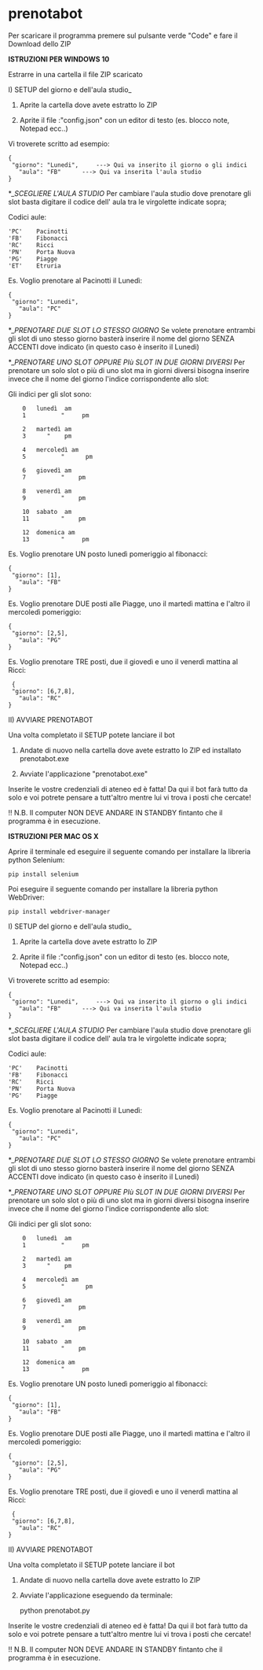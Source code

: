 # prenotabot


Per scaricare il programma premere sul pulsante verde "Code" e fare il Download dello ZIP

**ISTRUZIONI PER WINDOWS 10** 

Estrarre in una cartella il file ZIP scaricato

I) SETUP del giorno e dell'aula studio_

1) Aprite la cartella dove avete estratto lo ZIP

2) Aprite il file :"config.json" con un editor di testo (es. blocco note, Notepad ecc..)
 
Vi troverete scritto ad esempio: 

	{
   	 "giorno": "Lunedi",     ---> Qui va inserito il giorno o gli indici
 	   "aula": "FB"		 ---> Qui va inserita l'aula studio
	}

*__SCEGLIERE L'AULA STUDIO_
Per cambiare l'aula studio dove prenotare gli slot basta digitare il codice dell' aula tra le virgolette indicate sopra;

Codici aule: 

	'PC'	Pacinotti
	'FB'	Fibonacci
	'RC'	Ricci
	'PN'	Porta Nuova
	'PG'	Piagge
	'ET'    Etruria

Es. Voglio prenotare al Pacinotti il Lunedì:


	{
   	 "giorno": "Lunedi",     
 	   "aula": "PC"		 
	}


*__PRENOTARE DUE SLOT LO STESSO GIORNO_
Se volete prenotare entrambi gli slot di uno stesso giorno basterà inserire il nome del giorno SENZA ACCENTI dove indicato (in questo caso è inserito il Lunedi)

*__PRENOTARE UNO SLOT OPPURE PIù SLOT IN DUE GIORNI DIVERSI_
Per prenotare un solo slot o più di uno slot ma in giorni diversi bisogna inserire invece che il nome del giorno l'indice corrispondente allo slot:

 Gli indici per gli slot sono:
          
        0	lunedì  am
        1     	   "     pm

        2	martedì am
        3  	   "    pm 

      	4	mercoledì am
        5   	   "      pm

      	6	giovedì am
        7   	   "    pm

      	8	venerdì am
        9    	   "    pm

      	10	sabato  am
        11     	   "    pm

      	12	domenica am
        13    	   "     pm

Es. Voglio prenotare UN posto lunedì pomeriggio al fibonacci: 

    {
   	 "giorno": [1],     
 	   "aula": "FB"		 
	}


Es. Voglio prenotare DUE posti alle Piagge, uno il martedì mattina e l'altro il mercoledì pomeriggio:

    {
   	 "giorno": [2,5],     
 	   "aula": "PG"		 
	}


Es. Voglio prenotare TRE posti, due il giovedì e uno il venerdì mattina al Ricci:

     {
   	 "giorno": [6,7,8],     
 	   "aula": "RC"		 
	}


II) AVVIARE PRENOTABOT

Una volta completato il SETUP potete lanciare il bot

1) Andate di nuovo nella cartella dove avete estratto lo ZIP ed installato prenotabot.exe

2) Avviate l'applicazione "prenotabot.exe" 

Inserite le vostre credenziali di ateneo ed è fatta! Da qui il bot farà tutto da solo e voi potrete pensare a tutt'altro mentre lui vi trova i posti che cercate!

!! N.B. Il computer NON DEVE ANDARE IN STANDBY fintanto che il programma è in esecuzione.
	
**ISTRUZIONI PER MAC OS X**

Aprire il terminale ed eseguire il seguente comando per installare la libreria python Selenium:

	pip install selenium
	
Poi eseguire il seguente comando per installare la libreria python WebDriver:
	
	pip install webdriver-manager

I) SETUP del giorno e dell'aula studio_

1) Aprite la cartella dove avete estratto lo ZIP

2) Aprite il file :"config.json" con un editor di testo (es. blocco note, Notepad ecc..)
 
Vi troverete scritto ad esempio: 

	{
   	 "giorno": "Lunedi",     ---> Qui va inserito il giorno o gli indici
 	   "aula": "FB"		 ---> Qui va inserita l'aula studio
	}

*__SCEGLIERE L'AULA STUDIO_
Per cambiare l'aula studio dove prenotare gli slot basta digitare il codice dell' aula tra le virgolette indicate sopra;

Codici aule: 

	'PC'	Pacinotti
	'FB'	Fibonacci
	'RC'	Ricci
	'PN'	Porta Nuova
	'PG'	Piagge

Es. Voglio prenotare al Pacinotti il Lunedì:


	{
   	 "giorno": "Lunedi",     
 	   "aula": "PC"		 
	}


*__PRENOTARE DUE SLOT LO STESSO GIORNO_
Se volete prenotare entrambi gli slot di uno stesso giorno basterà inserire il nome del giorno SENZA ACCENTI dove indicato (in questo caso è inserito il Lunedi)

*__PRENOTARE UNO SLOT OPPURE PIù SLOT IN DUE GIORNI DIVERSI_
Per prenotare un solo slot o più di uno slot ma in giorni diversi bisogna inserire invece che il nome del giorno l'indice corrispondente allo slot:

 Gli indici per gli slot sono:
          
        0	lunedì  am
        1     	   "     pm

        2	martedì am
        3  	   "    pm 

      	4	mercoledì am
        5   	   "      pm

      	6	giovedì am
        7   	   "    pm

      	8	venerdì am
        9    	   "    pm

      	10	sabato  am
        11     	   "    pm

      	12	domenica am
        13    	   "     pm

Es. Voglio prenotare UN posto lunedì pomeriggio al fibonacci: 

    {
   	 "giorno": [1],     
 	   "aula": "FB"		 
	}


Es. Voglio prenotare DUE posti alle Piagge, uno il martedì mattina e l'altro il mercoledì pomeriggio:

    {
   	 "giorno": [2,5],     
 	   "aula": "PG"		 
	}


Es. Voglio prenotare TRE posti, due il giovedì e uno il venerdì mattina al Ricci:

     {
   	 "giorno": [6,7,8],     
 	   "aula": "RC"		 
	}

II) AVVIARE PRENOTABOT

Una volta completato il SETUP potete lanciare il bot

1) Andate di nuovo nella cartella dove avete estratto lo ZIP

2) Avviate l'applicazione 
eseguendo da terminale:

	python prenotabot.py

Inserite le vostre credenziali di ateneo ed è fatta! Da qui il bot farà tutto da solo e voi potrete pensare a tutt'altro mentre lui vi trova i posti che cercate!

!! N.B. Il computer NON DEVE ANDARE IN STANDBY fintanto che il programma è in esecuzione.
	
